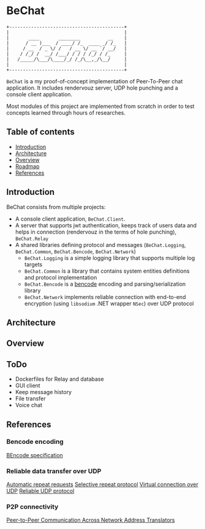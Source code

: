 BeChat
=================================================

```
+------------------------------------------+
|                                          |
|       ____       ________          __    |
|      / __ )___  / ____/ /_  ____ _/ /_   |
|     / __  / _ \/ /   / __ \/ __ `/ __/   |
|    / /_/ /  __/ /___/ / / / /_/ / /_     |
|   /_____/\___/\____/_/ /_/\__,_/\__/     |
|                                          |
+------------------------------------------+
```
        
`BeChat` is a my proof-of-concept implementation of Peer-To-Peer chat application. It includes rendervouz server, UDP hole punching and a console client application.

Most modules of this project are implemented from scratch in order to test concepts learned through hours of researches.


Table of contents
-----------------

* [Introduction](#introduction)
* [Architecture](#introduction)
* [Overview](#features)
* [Roadmap](#roadmap)
* [References](#roadmap)

Introduction
------------

BeChat consists from multiple projects:

- A console client application, `BeChat.Client`. 
- A server that supports jwt authentication, keeps track of users data and helps in connection (rendervouz in the terms of hole punching), `BeChat.Relay`
- A shared libraries defining protocol and messages (`BeChat.Logging`, `BeChat.Common`, `BeChat.Bencode`, `BeChat.Network`)
  - `BeChat.Logging` is a simple logging library that supports multiple log targets
  - `BeChat.Common`  is a library that contains system entities definitions and protocol implementation
  - `BeChat.Bencode` is a [bencode](https://ru.wikipedia.org/wiki/Bencode) encoding and parsing/serialization library
  - `BeChat.Network` implements reliable connection with end-to-end encryption (using `libsodium` .NET wrapper `NSec`) over UDP protocol 

Architecture
-----------

Overview
------------

ToDo
------------

- Dockerfiles for Relay and database
- GUI client
- Keep message history
- File transfer
- Voice chat

References 
------------

### Bencode encoding

[BEncode specification](https://wiki.theory.org/BitTorrentSpecification#Bencoding)

### Reliable data transfer over UDP

[Automatic repeat requests](https://en.wikipedia.org/wiki/Automatic_repeat_request)
[Selective repeat protocol](https://en.wikipedia.org/wiki/Selective_Repeat_ARQ)
[Virtual connection over UDP](https://gafferongames.com/post/virtual_connection_over_udp/)
[Reliable UDP protocol](https://hackernoon.com/unity-realtime-multiplayer-part-3-reliable-udp-protocol)


### P2P connectivity

[Peer-to-Peer Communication Across Network Address Translators](https://bford.info/pub/net/p2pnat/index.html)
